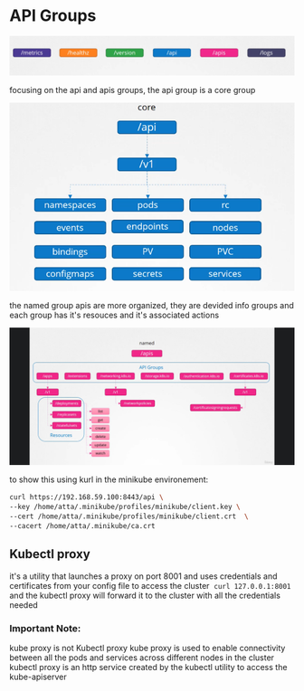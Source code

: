 # API Groups

![e2218d6ef5e1abcf9ad79d7bd6623a37.png](../../_resources/e2218d6ef5e1abcf9ad79d7bd6623a37.png)

focusing on the api and apis groups, the api group is a core group

![aa348512d0f6c80626149f8c8200eda8.png](../../_resources/aa348512d0f6c80626149f8c8200eda8.png)

the named group apis are more organized, they are devided info groups and each group has it's resouces and it's associated actions

![356a5aed343a15172a91a272e3e8f6d2.png](../../_resources/356a5aed343a15172a91a272e3e8f6d2.png)

to show this using kurl in the minikube environement:

```BASH
curl https://192.168.59.100:8443/api \
--key /home/atta/.minikube/profiles/minikube/client.key \
--cert /home/atta/.minikube/profiles/minikube/client.crt  \
--cacert /home/atta/.minikube/ca.crt
```

## Kubectl proxy

it's a utility that launches a proxy on port 8001 and uses credentials and certificates from your config file to access the cluster 
`curl 127.0.0.1:8001` and the kubectl proxy will forward it to the cluster with all the credentials needed

### Important Note:

kube proxy is not Kubectl proxy
kube proxy is used to enable connectivity between all the pods and services across different nodes in the cluster
kubectl proxy is an http service created by the kubectl utility to access the kube-apiserver

